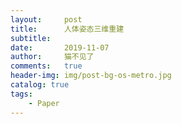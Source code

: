 ```yaml
---
layout:     post
title:      人体姿态三维重建
subtitle:   
date:       2019-11-07
author:     猫不见了
comments:	true
header-img: img/post-bg-os-metro.jpg
catalog: true
tags:
    - Paper
---
```


